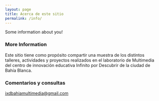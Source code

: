 ```yaml
---
layout: page
title: Acerca de este sitio
permalink: /info/
---
```


Some information about you!

### More Information

Este sitio tiene como prop&oacute;sito compartir una muestra de los distintos talleres, actividades y proyectos realizados en el laboratorio de Multimedia del centro de innovaci&oacute;n educativa Infinito por Descubrir de la ciudad de Bah&iacute;a Blanca.

### Comentarios y consultas

[ixdbahiamultimedia@gmail.com](mailto:ixdbahiamultimedia@gmail.com)